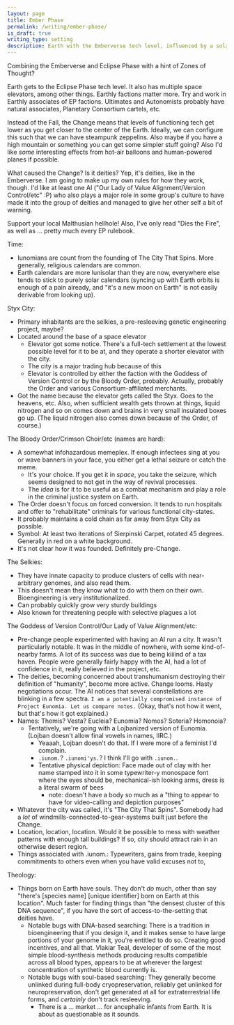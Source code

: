 ```yaml
---
layout: page
title: Ember Phase
permalink: /writing/ember-phase/
is_draft: true
writing_type: setting
description: Earth with the Emberverse tech level, influenced by a solar system with the Eclipse Phase tech level.
---
```

Combining the Emberverse and Eclipse Phase with a hint of Zones of Thought?

Earth gets to the Eclipse Phase tech level. It also has multiple space elevators, among other things. Earthly factions matter more. Try and work in Earthly associates of EP factions. Ultimates and Autonomists probably have natural associates, Planetary Consortium cartels, etc.

Instead of the Fall, the Change means that levels of functioning tech get lower as you get closer to the center of the Earth. Ideally, we can configure this such that we can have steampunk zeppelins. Also maybe if you have a high mountain or something you can get some simpler stuff going? Also I'd like *some* interesting effects from hot-air balloons and human-powered planes if possible.

What caused the Change? Is it deities? Yep, it's deities, like in the Emberverse. I am going to make up my own rules for how they work, though. I'd like at least one AI ("Our Lady of Value Alignment/Version Control/etc" :P) who also plays a major role in some group's culture to have made it into the group of deities and managed to give her other self a bit of warning.

Support your local Malthusian hellhole! Also, I've only read "Dies the Fire", as well as ... pretty much every EP rulebook.

Time:

- Iunomians are count from the founding of The City That Spins. More generally, religious calendars are common.
- Earth calendars are more lunisolar than they are now, everywhere else tends to stick to purely solar calendars (syncing up with Earth orbits is enough of a pain already, and "it's a new moon on Earth" is not easily derivable from looking up).

Styx City:

- Primary inhabitants are the selkies, a pre-resleeving genetic engineering project, maybe?
- Located around the base of a space elevator
  - Elevator got some notice. There's a full-tech settlement at the lowest possible level for it to be at, and they operate a shorter elevator with the city.
  - The city is a major trading hub because of this
  - Elevator is controlled by either the faction with the Goddess of Version Control or by the Bloody Order, probably. Actually, probably the Order and various Consortium-affiliated merchants.
- Got the name because the elevator gets called the Styx. Goes to the heavens, etc. Also, when sufficient wealth gets thrown at things, liquid nitrogen and so on comes down and brains in very small insulated boxes go up. (The liquid nitrogen also comes down because of the Order, of course.)

The Bloody Order/Crimson Choir/etc (names are hard):

- A somewhat infohazardous memeplex. If enough infectees sing at you or wave banners in your face, you either get a lethal seizure or catch the meme.
  - It's your choice. If you get it in *space*, you take the seizure, which seems designed to not get in the way of revival processes.
  - The *idea* is for it to be useful as a combat mechanism and play a role in the criminal justice system on Earth.
- The Order doesn't focus on forced conversion. It tends to run hospitals and offer to "rehabilitate" criminals for various functional city-states.
- It probably maintains a cold chain as far away from Styx City as possible.
- Symbol: At least two iterations of Sierpinski Carpet, rotated 45 degrees. Generally in red on a white background.
- It's not clear how it was founded. Definitely pre-Change.

The Selkies:

- They have innate capacity to produce clusters of cells with near-arbitrary genomes, and also read them.
- This doesn't mean they know what to do with them on their own. Bioengineering is very institutionalized.
- Can probably quickly grow very sturdy buildings
- Also known for threatening people with selective plagues a lot

The Goddess of Version Control/Our Lady of Value Alignment/etc:

- Pre-change people experimented with having an AI run a city. It wasn't particularly notable. It was in the middle of nowhere, with some kind-of-nearby farms. A lot of its success was due to being kiiiind of a tax haven. People were generally fairly happy with the AI, had a lot of confidence in it, really believed in the project, etc.
- The deities, becoming concerned about transhumanism destroying their definition of "humanity", become more active. Change looms. Hasty negotiations occur. The AI notices that several constellations are blinking in a few spectra. `I am a potentially compromised instance of Project Eunomia. Let us compare notes.` (Okay, that's not how it went, but that's how it got explained.)
- Names: Themis? Vesta? Eucleia? Eunomia? Nomos? Soteria? Homonoia?
  - Tentatively, we're going with a Lojbanized version of Eunomia. (Lojban doesn't allow final vowels in names, IIRC.)
    - Yeaaah, Lojban doesn't do that. If I were more of a feminist I'd complain.
    - `.iunom.`? `.iunomi'ys.`? I think I'll go with `.iunom.`.
    - Tentative physical depiction: Face made out of clay with her name stamped into it in some typewriter-y monospace font where the eyes should be, mechanical-ish looking arms, dress is a literal swarm of bees
      - note: doesn't have a body so much as a "thing to appear to have for video-calling and depiction purposes"
- Whatever the city was called, it's "The City That Spins". Somebody had a *lot* of windmills-connected-to-gear-systems built just before the Change.
- Location, location, location. Would it be possible to mess with weather patterns with enough tall buildings? If so, city should attract rain in an otherwise desert region.
- Things associated with .iunom.: Typewriters, gains from trade, keeping commitments to others even when you have valid excuses not to,

Theology:

- Things born on Earth have souls. They don't *do* much, other than say "there's [species name] [unique identifier] born on Earth at this location". Much faster for finding things than "the densest cluster of this DNA sequence", if you have the sort of access-to-the-setting that deities have.
  - Notable bugs with DNA-based searching: There is a tradition in bioengineering that if you design it, and it makes sense to have large portions of your genome in it, you're entitled to do so. Creating good incentives, and all that. Vlakiar Teal, developer of some of the most simple blood-synthesis methods producing results compatible across all blood types, appears to be at wherever the largest concentration of synthetic blood currently is.
  - Notable bugs with soul-based searching: They generally become unlinked during full-body cryopreservation, reliably get unlinked for neuropreservation, don't get generated at all for extraterrestrial life forms, and *certainly* don't track resleeving.
    - There is a ... market ... for ancephalic infants from Earth. It is about as questionable as it sounds.
